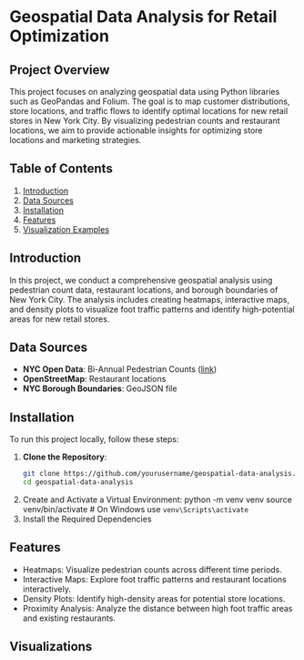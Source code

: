 # Geospatial Data Analysis for Retail Optimization

## Project Overview
This project focuses on analyzing geospatial data using Python libraries such as GeoPandas and Folium. The goal is to map customer distributions, store locations, and traffic flows to identify optimal locations for new retail stores in New York City. By visualizing pedestrian counts and restaurant locations, we aim to provide actionable insights for optimizing store locations and marketing strategies.

## Table of Contents
1. [Introduction](#introduction)
2. [Data Sources](#data-sources)
3. [Installation](#installation)
4. [Features](#features)
6. [Visualization Examples](#visualization-examples)

## Introduction
In this project, we conduct a comprehensive geospatial analysis using pedestrian count data, restaurant locations, and borough boundaries of New York City. The analysis includes creating heatmaps, interactive maps, and density plots to visualize foot traffic patterns and identify high-potential areas for new retail stores.

## Data Sources
- **NYC Open Data**: Bi-Annual Pedestrian Counts ([link](https://data.cityofnewyork.us/Transportation/Bi-Annual-Pedestrian-Counts/2de2-6x2h))
- **OpenStreetMap**: Restaurant locations
- **NYC Borough Boundaries**: GeoJSON file

## Installation
To run this project locally, follow these steps:

1. **Clone the Repository**:
   ```sh
   git clone https://github.com/yourusername/geospatial-data-analysis.git
   cd geospatial-data-analysis
2. Create and Activate a Virtual Environment:
python -m venv venv
source venv/bin/activate   # On Windows use `venv\Scripts\activate`
3. Install the Required Dependencies

## Features
- Heatmaps: Visualize pedestrian counts across different time periods.
- Interactive Maps: Explore foot traffic patterns and restaurant locations interactively.
- Density Plots: Identify high-density areas for potential store locations.
- Proximity Analysis: Analyze the distance between high foot traffic areas and existing restaurants.

## Visualizations
